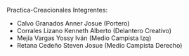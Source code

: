 Practica-Creacionales
Integrentes:
- Calvo Granados Anner Josue (Portero)
- Corrales Lizano Kenneth Alberto (Delantero Creativo) 
- Mejía Vargas Yossy Iván (Medio Campista Izq)
- Retana Cedeño Steven Josue (Medio Campista Derecho)